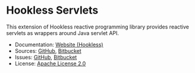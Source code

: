 # Hookless Servlets #

This extension of Hookless reactive programming library provides reactive servlets as wrappers around Java servlet API.

* Documentation: [Website (Hookless)](https://hookless.machinezoo.com/)
* Sources: [GitHub](https://github.com/robertvazan/hookless-servlets), [Bitbucket](https://bitbucket.org/robertvazan/hookless-servlets)
* Issues: [GitHub](https://github.com/robertvazan/hookless-servlets/issues), [Bitbucket](https://bitbucket.org/robertvazan/hookless-servlets/issues)
* License: [Apache License 2.0](LICENSE)

